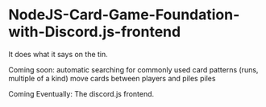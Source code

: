 # NodeJS-Card-Game-Foundation-with-Discord.js-frontend
It does what it says on the tin.


Coming soon:
  automatic searching for commonly used card patterns (runs, multiple of a kind)
  move cards between players and piles
  piles
  
Coming Eventually:
  The discord.js frontend.


